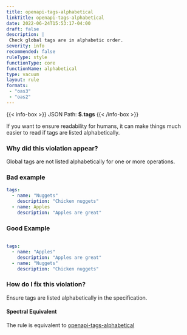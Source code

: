 ```yaml
---
title: openapi-tags-alphabetical
linkTitle: openapi-tags-alphabetical
date: 2022-06-24T15:53:17-04:00
draft: false
description: |
 Check global tags are in alphabetic order.
severity: info
recommended: false
ruleType: style
functionType: core
functionName: alphabetical
type: vacuum
layout: rule
formats:
 - "oas3"
 - "oas2"
---
```


{{< info-box >}}
JSON Path: __$.tags__
{{< /info-box >}}

If you want to ensure readability for humans, it can make things much easier to read if tags are listed alphabetically.

### Why did this violation appear?

Global tags are not listed alphabetically for one or more operations.

### Bad example

```yaml
tags: 
  - name: "Nuggets"
    description: "Chicken nuggets"
  - name: Apples
    description: "Apples are great"
```
### Good Example

```yaml

tags: 
  - name: "Apples"
    description: "Apples are great"
  - name: "Nuggets"
    description: "Chicken nuggets"
```

### How do I fix this violation?

Ensure tags are listed alphabetically in the specification.

#### Spectral Equivalent

The rule is equivalent to [openapi-tags-alphabetical](https://meta.stoplight.io/docs/spectral/4dec24461f3af-open-api-rules#openapi-tags-alphabetical)